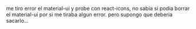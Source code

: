 me tiro error el material-ui y probe con react-icons, no sabía si podia borrar el material-ui por si me tiraba algun error.
pero supongo que deberia sacarlo...
